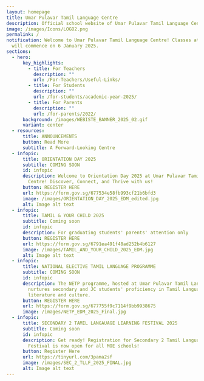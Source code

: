 ```yaml
---
layout: homepage
title: Umar Pulavar Tamil Language Centre
description: Official school website of Umar Pulavar Tamil Language Centre.
image: /images/Icons/LOGO2.png
permalink: /
notification: Welcome to Umar Pulavar Tamil Language Centre! Classes at UPTLC
  will commence on 6 January 2025.
sections:
  - hero:
      key_highlights:
        - title: For Teachers
          description: ""
          url: /For-Teachers/Useful-Links/
        - title: For Students
          description: ""
          url: /for-students/academic-year-2025/
        - title: For Parents
          description: ""
          url: /for-parents/2022/
      background: /images/WEBISTE_BANNER_2025_02.gif
      variant: center
  - resources:
      title: ANNOUNCEMENTS
      button: Read More
      subtitle: A Forward-Looking Centre
  - infopic:
      title: ORIENTATION DAY 2025
      subtitle: COMING SOON
      id: infopic
      description: Welcome to Orientation Day 2025 at Umar Pulavar Tamil Language
        Centre! Discover, Connect, and Thrive with us!
      button: REGISTER HERE
      url: https://form.gov.sg/677534e58fb993cf21b6bfd3
      image: /images/ORIENTATION_DAY_2025_EDM_edited.jpg
      alt: Image alt text
  - infopic:
      title: TAMIL & YOUR CHILD 2025
      subtitle: Coming soon
      id: infopic
      description: For graduating students' parents' attention only
      button: REGISTER HERE
      url: https://form.gov.sg/6791ea491f48ad252b4b6127
      image: /images/TAMIL_AND_YOUR_CHILD_2025_EDM.jpg
      alt: Image alt text
  - infopic:
      title: NATIONAL ELECTIVE TAMIL LANGUAGE PROGRAMME
      subtitle: COMING SOON
      id: infopic
      description: The NETP programme, hosted at Umar Pulavar Tamil Language Centre,
        nurtures secondary and JC students' proficiency in Tamil Language,
        literature and culture.
      button: REGISTER HERE
      url: https://form.gov.sg/677755f9c7114f9bb9938675
      image: /images/NETP_EDM_2025_Final.jpg
  - infopic:
      title: SECONDARY 2 TAMIL LANGAUAGE LEARNING FESTIVAL 2025
      subtitle: Coming soon
      id: infopic
      description: Get ready! Registration for Secondary 2 Tamil Language Learning
        Festival is now open for all MOE schools!
      button: Register Here
      url: https://tinyurl.com/3pama2sf
      image: /images/SEC_2_TLLF_2025_FINAL.jpg
      alt: Image alt text
---
```

